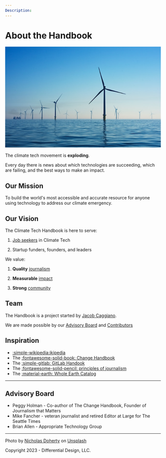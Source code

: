 ```yaml
---
Description:
---
```


# About the Handbook

![Offshore Wind Farm](../img/offshore-wind-farm.jpg)

The climate tech movement is **exploding**.

Every day there is news about which technologies are succeeding, which are failing, and the best ways to make an impact.


## Our Mission

To build the world's most accessible and accurate resource for anyone using technology to address our climate emergency.


## Our Vision

The Climate Tech Handbook is here to serve:

1. [Job seekers](../career-guide) in Climate Tech

2. Startup funders, founders, and leaders


We value:

1) **Quality** [journalism](../contribute/#quality-journalism)

2) **Measurable** [impact](../contribute/#measurable-impact)

3) **Strong** [community](../contribute/#strong-community)



## Team

The Handbook is a project started by [Jacob Caggiano](https://jacobcaggiano.com).

We are made possible by our [Advisory Board](#advisory-board) and [Contributors](../contribute)


## Inspiration

* [:simple-wikipedia:ikipedia](https://wikipedia.org)
* The [:fontawesome-solid-book: Change Handbook](https://www.bkconnection.com/books/title/the-change-handbook)
* The [:simple-gitlab: GitLab Handook](https://about.gitlab.com/handbook/)
* The [:fontawesome-solid-pencil: principles of journalism](https://journalistsresource.org/home/principles-of-journalism/)
* The [:material-earth: Whole Earth Catalog](https://en.wikipedia.org/wiki/Whole_Earth_Catalog)

---

## Advisory Board

 - Peggy Holman - Co-author of The Change Handbook, Founder of Journalism that Matters
 - Mike Fancher - veteran journalist and retired Editor at Large for The Seattle Times
 - Brian Allen - Appropriate Technology Group

---

Photo by <a href="https://unsplash.com/@nrdoherty?utm_source=unsplash&utm_medium=referral&utm_content=creditCopyText">Nicholas Doherty</a> on <a href="https://unsplash.com/photos/pONBhDyOFoM?utm_source=unsplash&utm_medium=referral&utm_content=creditCopyText">Unsplash</a>

Copyright 2023 - Differential Design, LLC.